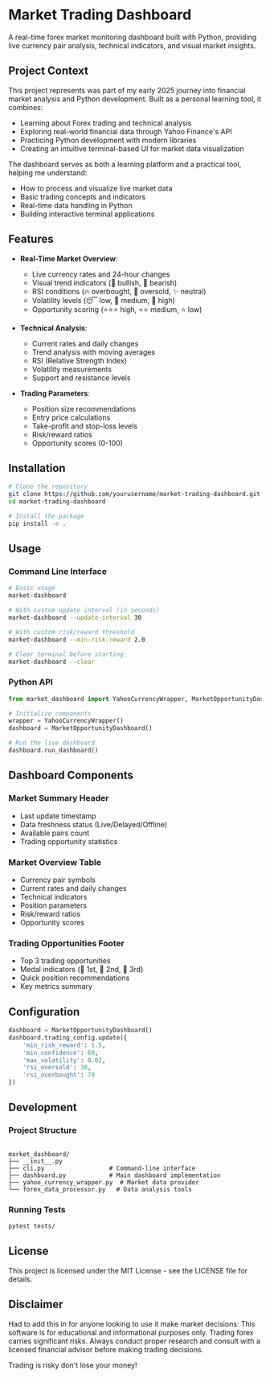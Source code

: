 # Market Trading Dashboard

A real-time forex market monitoring dashboard built with Python, providing live currency pair analysis, technical indicators, and visual market insights.

## Project Context

This project represents was part of my early 2025 journey into financial market analysis and Python development. Built as a personal learning tool, it combines:

- Learning about Forex trading and technical analysis
- Exploring real-world financial data through Yahoo Finance's API
- Practicing Python development with modern libraries
- Creating an intuitive terminal-based UI for market data visualization

The dashboard serves as both a learning platform and a practical tool, helping me understand:

- How to process and visualize live market data
- Basic trading concepts and indicators
- Real-time data handling in Python
- Building interactive terminal applications

## Features

- **Real-Time Market Overview**:
  - Live currency rates and 24-hour changes
  - Visual trend indicators (🚀 bullish, 🔻 bearish)
  - RSI conditions (🔥 overbought, 🧊 oversold, ✨ neutral)
  - Volatility levels (😴 low, 🎯 medium, 🌋 high)
  - Opportunity scoring (⭐⭐⭐ high, ⭐⭐ medium, ⭐ low)

- **Technical Analysis**:
  - Current rates and daily changes
  - Trend analysis with moving averages
  - RSI (Relative Strength Index)
  - Volatility measurements
  - Support and resistance levels

- **Trading Parameters**:
  - Position size recommendations
  - Entry price calculations
  - Take-profit and stop-loss levels
  - Risk/reward ratios
  - Opportunity scores (0-100)

## Installation

```bash
# Clone the repository
git clone https://github.com/yourusername/market-trading-dashboard.git
cd market-trading-dashboard

# Install the package
pip install -e .
```

## Usage

### Command Line Interface

```bash
# Basic usage
market-dashboard

# With custom update interval (in seconds)
market-dashboard --update-interval 30

# With custom risk/reward threshold
market-dashboard --min-risk-reward 2.0

# Clear terminal before starting
market-dashboard --clear
```

### Python API

```python
from market_dashboard import YahooCurrencyWrapper, MarketOpportunityDashboard

# Initialize components
wrapper = YahooCurrencyWrapper()
dashboard = MarketOpportunityDashboard()

# Run the live dashboard
dashboard.run_dashboard()
```

## Dashboard Components

### Market Summary Header

- Last update timestamp
- Data freshness status (Live/Delayed/Offline)
- Available pairs count
- Trading opportunity statistics

### Market Overview Table

- Currency pair symbols
- Current rates and daily changes
- Technical indicators
- Position parameters
- Risk/reward ratios
- Opportunity scores

### Trading Opportunities Footer

- Top 3 trading opportunities
- Medal indicators (🥇 1st, 🥈 2nd, 🥉 3rd)
- Quick position recommendations
- Key metrics summary

## Configuration

```python
dashboard = MarketOpportunityDashboard()
dashboard.trading_config.update({
    'min_risk_reward': 1.5,
    'min_confidence': 60,
    'max_volatility': 0.02,
    'rsi_oversold': 30,
    'rsi_overbought': 70
})
```

## Development

### Project Structure
```

market_dashboard/
├── __init__.py
├── cli.py                  # Command-line interface
├── dashboard.py            # Main dashboard implementation
├── yahoo_currency_wrapper.py  # Market data provider
└── forex_data_processor.py   # Data analysis tools
```

### Running Tests

```bash
pytest tests/
```

## License

This project is licensed under the MIT License - see the LICENSE file for details.

## Disclaimer

Had to add this in for anyone looking to use it make market decisions:
This software is for educational and informational purposes only. Trading forex carries significant risks. Always conduct proper research and consult with a licensed financial advisor before making trading decisions.

Trading is risky don't lose your money!

